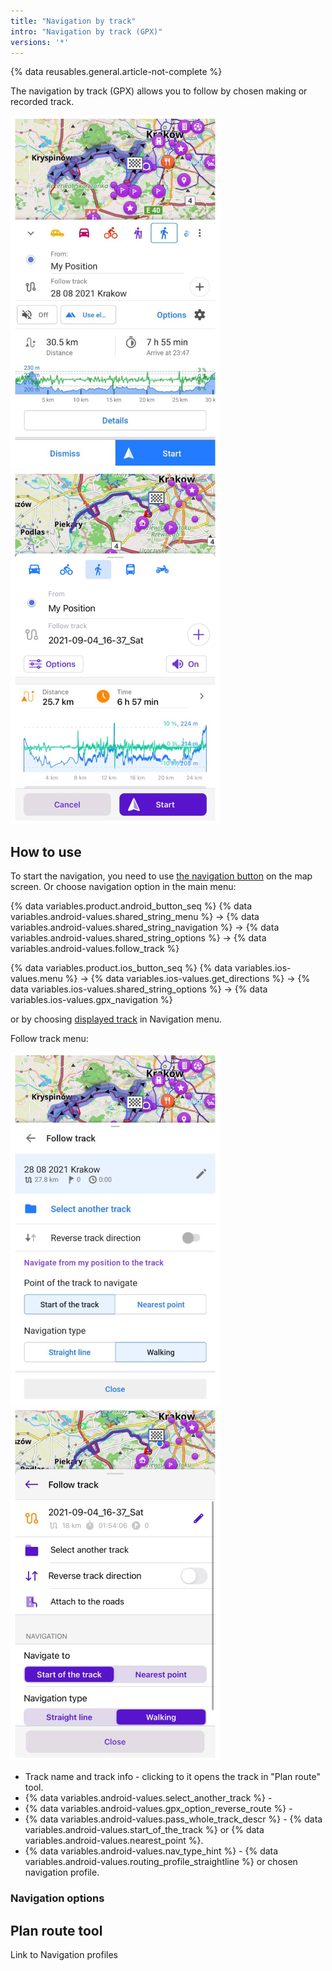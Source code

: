 ```yaml
---
title: "Navigation by track"
intro: "Navigation by track (GPX)"
versions: '*'
---
```

{% data reusables.general.article-not-complete %}


The navigation by track (GPX) allows you to follow by chosen making or recorded track.

![Navigation by track screen Android](/assets/images/navigation/gpx/navigation_gpx_android.png) ![Navigation by track screen iOS](/assets/images/navigation/gpx/navigation_gpx_ios.png)

## How to use

To start the navigation, you need to use [the navigation button](/osmand/widgets/map-buttons#directions) on the map screen. Or choose navigation option in the main menu:

{% data variables.product.android_button_seq %} {% data variables.android-values.shared_string_menu %} → {% data variables.android-values.shared_string_navigation %} → {% data variables.android-values.shared_string_options %} → {% data variables.android-values.follow_track %}

{% data variables.product.ios_button_seq %} {% data variables.ios-values.menu %} → {% data variables.ios-values.get_directions %} → {% data variables.ios-values.shared_string_options %} → {% data variables.ios-values.gpx_navigation %}

or by choosing [displayed track](/osmand/navigation/route-navigation#displayed-tracks) in Navigation menu.

Follow track menu:

![Navigation by track screen Android](/assets/images/navigation/gpx/navigation_gpx_follow_track_android.png) ![Navigation by track screen iOS](/assets/images/navigation/gpx/navigation_gpx_follow_track_ios.png)

- Track name and track info - clicking to it opens the track in "Plan route" tool.
- {% data variables.android-values.select_another_track %} -
- {% data variables.android-values.gpx_option_reverse_route %} -
- {% data variables.android-values.pass_whole_track_descr %} - {% data variables.android-values.start_of_the_track %} or {% data variables.android-values.nearest_point %}.
- {% data variables.android-values.nav_type_hint %} - {% data variables.android-values.routing_profile_straightline %} or chosen navigation profile.


### Navigation options


## Plan route tool

Link to Navigation profiles

